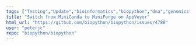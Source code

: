 ```yaml
---
tags: ["Testing","Update","bioinformatics","biopython","dna","genomics","help-wanted","phylogenetics","protein","protein-structure","python","sequence-alignment"]
title: "Switch from MiniConda to MiniForge on AppVeyor"
html_url: "https://github.com/biopython/biopython/issues/4788"
user: "peterjc"
repo: "biopython/biopython"
---
```


